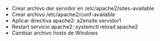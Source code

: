 - Crear archivo der servidor en /etc/apache2/sites-available
- Crear archivo  /etc/apache2/conf-available
- Aplicar directiva apache2: a2ensite servidor1
- Restart servicio apache2: systemctl reload apache2
- Cambiar archivo hosts de Windows